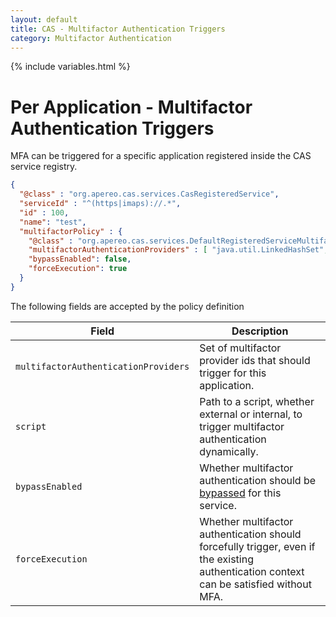```yaml
---
layout: default
title: CAS - Multifactor Authentication Triggers
category: Multifactor Authentication
---
```


{% include variables.html %}

# Per Application - Multifactor Authentication Triggers

MFA can be triggered for a specific application registered inside the CAS service registry.

```json
{
  "@class" : "org.apereo.cas.services.CasRegisteredService",
  "serviceId" : "^(https|imaps)://.*",
  "id" : 100,
  "name": "test",
  "multifactorPolicy" : {
    "@class" : "org.apereo.cas.services.DefaultRegisteredServiceMultifactorPolicy",
    "multifactorAuthenticationProviders" : [ "java.util.LinkedHashSet", [ "mfa-duo" ] ],
    "bypassEnabled": false,
    "forceExecution": true
  }
}
```

The following fields are accepted by the policy definition

| Field                                | Description                                                                                                                             |
|--------------------------------------|-----------------------------------------------------------------------------------------------------------------------------------------|
| `multifactorAuthenticationProviders` | Set of multifactor provider ids that should trigger for this application.                                                               |
| `script`                             | Path to a script, whether external or internal, to trigger multifactor authentication dynamically.                                      |
| `bypassEnabled`                      | Whether multifactor authentication should be [bypassed](Configuring-Multifactor-Authentication-Bypass.html) for this service.           |
| `forceExecution`                     | Whether multifactor authentication should forcefully trigger, even if the existing authentication context can be satisfied without MFA. |
